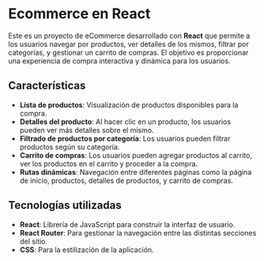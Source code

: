 # Ecommerce en React

Este es un proyecto de eCommerce desarrollado con **React** que permite a los usuarios navegar por productos, ver detalles de los mismos, filtrar por categorías, y gestionar un carrito de compras. El objetivo es proporcionar una experiencia de compra interactiva y dinámica para los usuarios.

## Características

- **Lista de productos**: Visualización de productos disponibles para la compra.
- **Detalles del producto**: Al hacer clic en un producto, los usuarios pueden ver más detalles sobre el mismo.
- **Filtrado de productos por categoría**: Los usuarios pueden filtrar productos según su categoría.
- **Carrito de compras**: Los usuarios pueden agregar productos al carrito, ver los productos en el carrito y proceder a la compra.
- **Rutas dinámicas**: Navegación entre diferentes páginas como la página de inicio, productos, detalles de productos, y carrito de compras.

## Tecnologías utilizadas

- **React**: Librería de JavaScript para construir la interfaz de usuario.
- **React Router**: Para gestionar la navegación entre las distintas secciones del sitio.
- **CSS**: Para la estilización de la aplicación.
